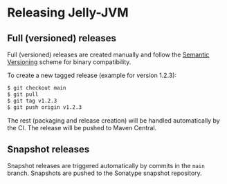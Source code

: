 # Releasing Jelly-JVM

## Full (versioned) releases

Full (versioned) releases are created manually and follow the [Semantic Versioning](https://semver.org/) scheme for binary compatibility.

To create a new tagged release (example for version 1.2.3):
```sh
$ git checkout main
$ git pull
$ git tag v1.2.3
$ git push origin v1.2.3
```

The rest (packaging and release creation) will be handled automatically by the CI. The release will be pushed to Maven Central.

## Snapshot releases

Snapshot releases are triggered automatically by commits in the `main` branch. Snapshots are pushed to the Sonatype snapshot repository.
